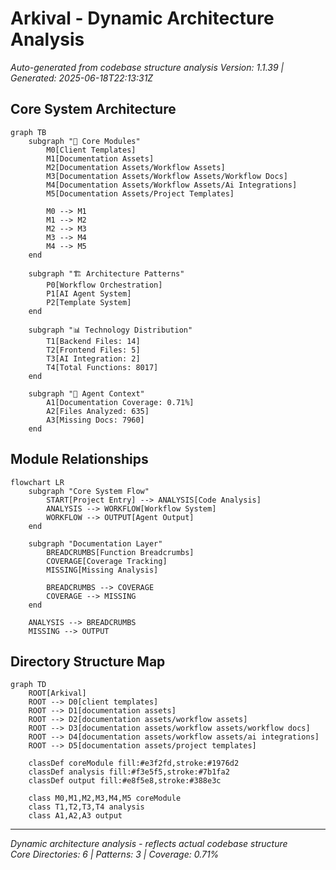 # Arkival - Dynamic Architecture Analysis

*Auto-generated from codebase structure analysis*
*Version: 1.1.39 | Generated: 2025-06-18T22:13:31Z*

## Core System Architecture
```mermaid
graph TB
    subgraph "📁 Core Modules"
        M0[Client Templates]
        M1[Documentation Assets]
        M2[Documentation Assets/Workflow Assets]
        M3[Documentation Assets/Workflow Assets/Workflow Docs]
        M4[Documentation Assets/Workflow Assets/Ai Integrations]
        M5[Documentation Assets/Project Templates]

        M0 --> M1
        M1 --> M2
        M2 --> M3
        M3 --> M4
        M4 --> M5
    end

    subgraph "🏗 Architecture Patterns"
        P0[Workflow Orchestration]
        P1[AI Agent System]
        P2[Template System]
    end

    subgraph "📊 Technology Distribution"
        T1[Backend Files: 14]
        T2[Frontend Files: 5]
        T3[AI Integration: 2]
        T4[Total Functions: 8017]
    end

    subgraph "🤖 Agent Context"
        A1[Documentation Coverage: 0.71%]
        A2[Files Analyzed: 635]
        A3[Missing Docs: 7960]
    end
```

## Module Relationships
```mermaid
flowchart LR
    subgraph "Core System Flow"
        START[Project Entry] --> ANALYSIS[Code Analysis]
        ANALYSIS --> WORKFLOW[Workflow System]
        WORKFLOW --> OUTPUT[Agent Output]
    end
    
    subgraph "Documentation Layer"
        BREADCRUMBS[Function Breadcrumbs]
        COVERAGE[Coverage Tracking] 
        MISSING[Missing Analysis]
        
        BREADCRUMBS --> COVERAGE
        COVERAGE --> MISSING
    end
    
    ANALYSIS --> BREADCRUMBS
    MISSING --> OUTPUT
```

## Directory Structure Map
```mermaid
graph TD
    ROOT[Arkival]
    ROOT --> D0[client templates]
    ROOT --> D1[documentation assets]
    ROOT --> D2[documentation assets/workflow assets]
    ROOT --> D3[documentation assets/workflow assets/workflow docs]
    ROOT --> D4[documentation assets/workflow assets/ai integrations]
    ROOT --> D5[documentation assets/project templates]

    classDef coreModule fill:#e3f2fd,stroke:#1976d2
    classDef analysis fill:#f3e5f5,stroke:#7b1fa2
    classDef output fill:#e8f5e8,stroke:#388e3c
    
    class M0,M1,M2,M3,M4,M5 coreModule
    class T1,T2,T3,T4 analysis
    class A1,A2,A3 output
```

---
*Dynamic architecture analysis - reflects actual codebase structure*  
*Core Directories: 6 | Patterns: 3 | Coverage: 0.71%*

